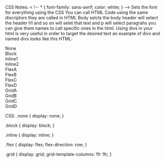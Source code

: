 
CSS Notes:
< !-- * {
  font-family: sans-serif;
  color: white;
} -->
Sets the font for everything using the CSS
You can call HTML Code using the same discriptors they are called in HTML
Body selcts the body
header will select the header
h1 and so on will selet that text
and p will select paragrahs
you can give them names to call specific ones in the html.
Using divs in your html is very useful in order to target the desired text an example of divs and named divs looks like this
HTML:
<div class="none">None</div>
<div class="block">Block</div>
<div class="inline">Inline1</div>
<div class="inline">Inline2</div>
<div class="flex">
  <div>FlexA</div>
  <div>FlexB</div>
  <div>FlexC</div>
  <div>FlexD</div>
</div>
<div class="grid">
  <div>GridA</div>
  <div>GridB</div>
  <div>GridC</div>
  <div>GridD</div>
</div>

CSS:
.none {
  display: none;
}

.block {
  display: block;
}

.inline {
  display: inline;
}

.flex {
  display: flex;
  flex-direction: row;
}

.grid {
  display: grid;
  grid-template-columns: 1fr 1fr;
}
